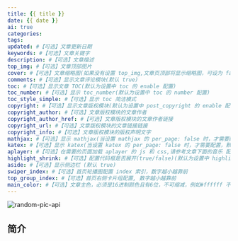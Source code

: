 ```yaml
---
title: {{ title }}
date: {{ date }}
ai: true
categories:
tags:
updated: #【可选】文章更新日期
keywords: #【可选】文章关键字
description: #【可选】文章描述
top_img: #【可选】文章顶部图片
cover: #【可选】文章缩略图(如果没有设置 top_img,文章页顶部将显示缩略图，可设为 false/图片地址/留空)
comments: #【可选】显示文章评论模块(默认 true)
toc: #【可选】显示文章 TOC(默认为设置中 toc 的 enable 配置)
toc_number: #【可选】显示 toc_number(默认为设置中 toc 的 number 配置)
toc_style_simple: #【可选】显示 toc 简洁模式
copyright: #【可选】显示文章版权模块(默认为设置中 post_copyright 的 enable 配置)
copyright_author: #【可选】文章版权模块的文章作者
copyright_author_href: #【可选】文章版权模块的文章作者链接
copyright_url: #【可选】文章版权模块的文章链接链接
copyright_info: #【可选】文章版权模块的版权声明文字
mathjax: #【可选】显示 mathjax(当设置 mathjax 的 per_page: false 时，才需要配置，默认 false)
katex: #【可选】显示 katex(当设置 katex 的 per_page: false 时，才需要配置，默认 false)
aplayer: #【可选】在需要的页面加载 aplayer 的 js 和 css,请参考文章下面的音乐 配置
highlight_shrink: #【可选】配置代码框是否展开(true/false)(默认为设置中 highlight_shrink 的配置)
aside: #【可选】显示侧边栏 (默认 true)
swiper_index: #【可选】首页轮播图配置 index 索引，数字越小越靠前
top_group_index: #【可选】首页右侧卡片组配置, 数字越小越靠前
main_color: #【可选】文章主色，必须是16进制颜色且有6位，不可缩减，例如#ffffff 不可写成#fff
---
```


<!-- markdownlint-disable-next-line MD033 -->
<meta name="referrer" content="no-referrer"/>

![random-pic-api](https://cover.dong4j.ink:1024)

## 简介

